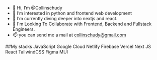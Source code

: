 - 👋 Hi, I’m @Collinschudy
- 👀 I’m interested in python and frontend web development
- 🌱 I’m currently diving deeper into nextjs and react.
- 💞️  I'm Looking To Collaborate with Frontend, Backend and Fullstack Engineers.
- 📫 you can send me a mail at collinschudy@gmail.com

##My stacks
JavaScript Google Cloud Netlify Firebase Vercel Next JS React TailwindCSS Figma MUI 

<!---
Collinschudy/Collinschudy is a ✨ special ✨ repository because its `README.md` (this file) appears on your GitHub profile.
You can click the Preview link to take a look at your changes.
--->
